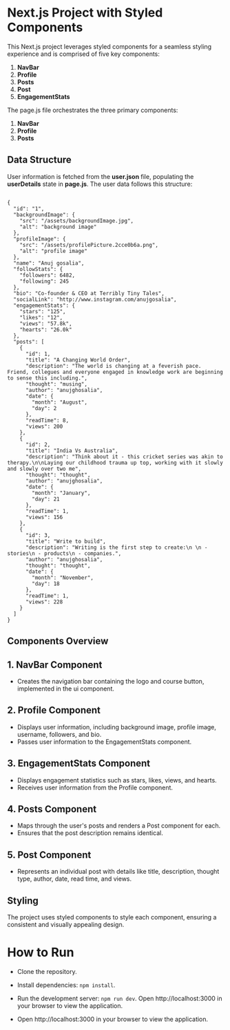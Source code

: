 # Next.js Project with Styled Components

This Next.js project leverages styled components for a seamless styling experience and is comprised of five key components:

1. **NavBar**
2. **Profile**
3. **Posts**
4. **Post**
5. **EngagementStats**

The page.js file orchestrates the three primary components:

1. **NavBar**
2. **Profile**
3. **Posts**

## Data Structure

User information is fetched from the **user.json** file, populating the **userDetails** state in **page.js**. The user data follows this structure:

```

{
  "id": "1",
  "backgroundImage": {
    "src": "/assets/backgroundImage.jpg",
    "alt": "background image"
  },
  "profileImage": {
    "src": "/assets/profilePicture.2cce0b6a.png",
    "alt": "profile image"
  },
  "name": "Anuj gosalia",
  "followStats": {
    "followers": 6482,
    "following": 245
  },
  "bio": "Co-founder & CEO at Terribly Tiny Tales",
  "socialLink": "http://www.instagram.com/anujgosalia",
  "engagementStats": {
    "stars": "125",
    "likes": "12",
    "views": "57.8k",
    "hearts": "26.0k"
  },
  "posts": [
    {
      "id": 1,
      "title": "A Changing World Order",
      "description": "The world is changing at a feverish pace. Friend, collegues and everyone engaged in knowledge work are beginning to sense this including.",
      "thought": "musing",
      "author": "anujghosalia",
      "date": {
        "month": "August",
        "day": 2
      },
      "readTime": 8,
      "views": 200
    },
    {
      "id": 2,
      "title": "India Vs Australia",
      "description": "Think about it - this cricket series was akin to therapy.\n\nLaying our childhood trauma up top, working with it slowly and slowly over two me",
      "thought": "thought",
      "author": "anujghosalia",
      "date": {
        "month": "January",
        "day": 21
      },
      "readTime": 1,
      "views": 156
    },
    {
      "id": 3,
      "title": "Write to build",
      "description": "Writing is the first step to create:\n \n - stories\n - products\n - companies.",
      "author": "anujghosalia",
      "thought": "thought",
      "date": {
        "month": "November",
        "day": 18
      },
      "readTime": 1,
      "views": 228
    }
  ]
}

```

## Components Overview

## 1. NavBar Component

- Creates the navigation bar containing the logo and course button, implemented in the ui component.

## 2. Profile Component

- Displays user information, including background image, profile image, username, followers, and bio.
- Passes user information to the EngagementStats component.

## 3. EngagementStats Component

- Displays engagement statistics such as stars, likes, views, and hearts.
- Receives user information from the Profile component.

## 4. Posts Component

- Maps through the user's posts and renders a Post component for each.
- Ensures that the post description remains identical.

## 5. Post Component

- Represents an individual post with details like title, description, thought type, author, date, read time, and views.

## Styling

The project uses styled components to style each component, ensuring a consistent and visually appealing design.

# How to Run

- Clone the repository.

- Install dependencies: `npm install`.
- Run the development server: `npm run dev`.
  Open http://localhost:3000 in your browser to view the application.
- Open http://localhost:3000 in your browser to view the application.
